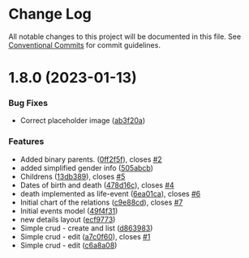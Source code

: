# Change Log

All notable changes to this project will be documented in this file.
See [Conventional Commits](https://conventionalcommits.org) for commit guidelines.

# 1.8.0 (2023-01-13)


### Bug Fixes

* Correct placeholder image ([ab3f20a](https://github.com/kajyr/tree/commit/ab3f20ad3cb245e933d3ada4a9fd8eca2757f4d7))


### Features

* Added binary parents. ([0ff2f5f](https://github.com/kajyr/tree/commit/0ff2f5f79de528e3ce79dc80fbbac8d82c415996)), closes [#2](https://github.com/kajyr/tree/issues/2)
* added simplified gender info ([505abcb](https://github.com/kajyr/tree/commit/505abcb7bf9d5b77ad2cd01c61b2239df672008f))
* Childrens ([13db389](https://github.com/kajyr/tree/commit/13db38948708b5a65058e77860e4151c23a67c8f)), closes [#5](https://github.com/kajyr/tree/issues/5)
* Dates of birth and death ([478d16c](https://github.com/kajyr/tree/commit/478d16cfc38592b3c86dd8c8aa511e314663223e)), closes [#4](https://github.com/kajyr/tree/issues/4)
* death implemented as life-event ([6ea01ca](https://github.com/kajyr/tree/commit/6ea01cabf4d78c03bd80a275ea311dfc5c7930e3)), closes [#6](https://github.com/kajyr/tree/issues/6)
* Initial chart of the relations ([c9e88cd](https://github.com/kajyr/tree/commit/c9e88cdebc6883510766d7d85b2431bd90126b57)), closes [#7](https://github.com/kajyr/tree/issues/7)
* Initial events model ([49f4f31](https://github.com/kajyr/tree/commit/49f4f31bdeb6fbb9915ed79f63edf2dcd9aab122))
* new details layout ([ecf9773](https://github.com/kajyr/tree/commit/ecf977302447c5e9c70f9dd930f0ea19a176380f))
* Simple crud - create and list ([d863983](https://github.com/kajyr/tree/commit/d86398313a3bca2b2c1a4880b57dfcc7b68cd1fb))
* Simple crud - edit ([a7c0f60](https://github.com/kajyr/tree/commit/a7c0f603da51b28137877dc8a19c980afe483263)), closes [#1](https://github.com/kajyr/tree/issues/1)
* Simple crud - edit ([c6a8a08](https://github.com/kajyr/tree/commit/c6a8a083293f9de1b81d0f8947044a3f717c63bd))
